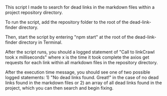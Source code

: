 This script I made to search for dead links in the markdown files within a project repository directory. 

To run the script, add the repository folder to the root of the dead-link-finder directory. 

Then, start the script by entering "npm start" at the root of the dead-link-finder directory in Terminal. 

After the script runs, you should a logged statement of "Call to linkCrawl took x milliseconds" where x is the time it took complete the axios get requests for each link within all markdown files in the repository directory. 

After the execution time message, you should see one of two possible logged statements: 1) "No dead links found. Great!" in the case of no dead links found in the markdown files or 2) an array of all dead links found in the project, which you can then search and begin fixing. 

